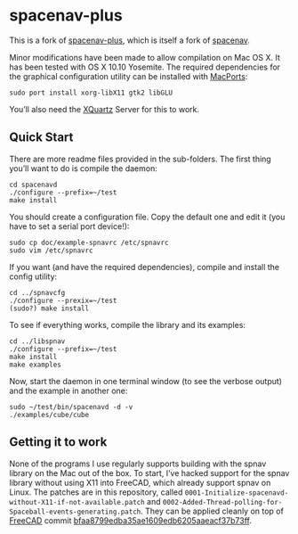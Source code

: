 # spacenav-plus

This is a fork of [spacenav-plus](https://github.com/BenBergman/spacenav-plus), which is itself a fork of [spacenav](http://spacenav.sourceforge.net).

Minor modifications have been made to allow compilation on Mac OS X. It has been tested with OS X 10.10 Yosemite. The required dependencies for the graphical configuration utility can be installed with [MacPorts](https://www.macports.org):

    sudo port install xorg-libX11 gtk2 libGLU

You’ll also need the [XQuartz](http://www.xquartz.org) Server for this to work.

## Quick Start

There are more readme files provided in the sub-folders. The first thing you’ll want to do is compile the daemon:

    cd spacenavd
    ./configure --prefix=~/test
    make install

You should create a configuration file. Copy the default one and edit it (you have to set a serial port device!):

    sudo cp doc/example-spnavrc /etc/spnavrc
    sudo vim /etc/spnavrc

If you want (and have the required dependencies), compile and install the config utility:

    cd ../spnavcfg
    ./configure --prexix=~/test
    (sudo?) make install

To see if everything works, compile the library and its examples:

    cd ../libspnav
    ./configure --prefix=~/test
    make install
    make examples

Now, start the daemon in one terminal window (to see the verbose output) and the example in another one:

    sudo ~/test/bin/spacenavd -d -v
    ./examples/cube/cube

## Getting it to work

None of the programs I use regularly supports building with the spnav library on the Mac out of the box. To start, I’ve hacked support for the spnav library without using X11 into FreeCAD, which already support spnav on Linux. The patches are in this repository, called `0001-Initialize-spacenavd-without-X11-if-not-available.patch` and `0002-Added-Thread-polling-for-Spaceball-events-generating.patch`. They can be applied cleanly on top of [FreeCAD](https://github.com/FreeCAD/FreeCAD) commit [bfaa8799edba35ae1609edb6205aaeacf37b73ff](https://github.com/FreeCAD/FreeCAD/commit/bfaa8799edba35ae1609edb6205aaeacf37b73ff).

